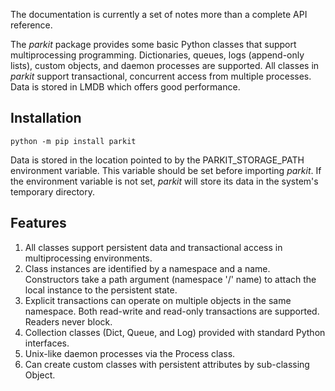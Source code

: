 The documentation is currently a set of notes more than a complete API reference.

The *parkit* package provides some basic Python classes that support multiprocessing programming. Dictionaries, queues, logs (append-only lists), custom objects, and daemon processes are supported. All classes in *parkit* support transactional, concurrent access from multiple processes. Data is stored in LMDB which offers good performance.

## Installation

```
python -m pip install parkit
```

Data is stored in the location pointed to by the PARKIT_STORAGE_PATH environment variable. This variable should be set before importing *parkit*. If the environment variable is not set, *parkit* will store its data in the system's temporary directory.

## Features

1. All classes support persistent data and transactional access in multiprocessing environments.
1. Class instances are identified by a namespace and a name. Constructors take a path argument (namespace '/' name) to attach the local instance to the persistent state.
1. Explicit transactions can operate on multiple objects in the same namespace. Both read-write and read-only transactions are supported. Readers never block.
1. Collection classes (Dict, Queue, and Log) provided with standard Python interfaces.
1. Unix-like daemon processes via the Process class.
1. Can create custom classes with persistent attributes by sub-classing Object.
